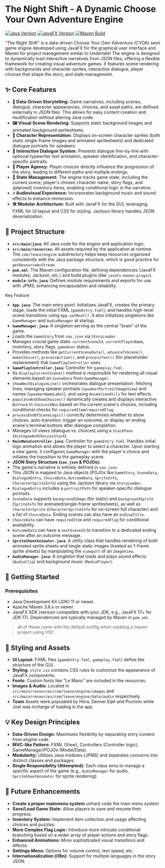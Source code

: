 # The Night Shift - A Dynamic Choose Your Own Adventure Engine

[![Java Version](https://img.shields.io/badge/Java-11%2B-blue.svg)](https://www.oracle.com/java/technologies/javase-jdk11-downloads.html)
[![JavaFX Version](https://img.shields.io/badge/JavaFX-13%2B-orange.svg)](https://openjfx.io/)
[![Maven Build](https://img.shields.io/badge/Build-Maven-brightgreen.svg)](https://maven.apache.org/)

"The Night Shift" is a data-driven Choose Your Own Adventure (CYOA) semi game engine developed using JavaFX for the graphical user interface and Maven for project management similar to Undertale! The engine is designed to dynamically load interactive narratives from JSON files, offering a flexible framework for creating visual adventure games. It features scene rendering with backgrounds and character sprites, interactive dialogue, player choices that shape the story, and state management.

## ✨ Core Features

* **📖 Data-Driven Storytelling:** Game narratives, including scenes, dialogue, character appearances, choices, and asset paths, are defined externally in JSON files. This allows for easy content creation and modification without altering Java code.
* **🖼️ Visual Scene Rendering:** Supports static background images and animated background spritesheets.
* **🧍 Character Representation:** Displays on-screen character sprites (both static single-frame images and animated spritesheets) and dedicated dialogue portraits for speakers.
* **💬 Interactive Dialogue System:** Presents dialogue line-by-line with optional typewriter text animation, speaker identification, and character-specific portraits.
* **🧭 Player Agency:** Player choices directly influence the progression of the story, leading to different paths and multiple endings.
* **🧠 State Management:** The engine tracks game state, including the current scene, player's chosen character name, story flags, and (planned) inventory items, enabling conditional logic in the narrative.
* **🎶 Audiovisual Experience:** Incorporates background music and sound effects to enhance immersion.
* **🛠️ Modular Architecture:** Built with JavaFX for the GUI, leveraging FXML for UI layout and CSS for styling. Jackson library handles JSON deserialization.

## 📂 Project Structure

* **`src/main/java`**: All Java code for the engine and application logic.
* **`src/main/resources`**: All assets required by the application at runtime. The `com/leave/engine` subdirectory helps keep resources organized consistently with the Java package structure, which is good practice for `getResourceAsStream`.
* **`pom.xml`**: The Maven configuration file, defining dependencies (JavaFX modules, Jackson, etc.) and build plugins (like `javafx-maven-plugin`).
* **`module-info.java`**: Defines module requirements and exports for use with JPMS, enhancing encapsulation and reliability.

Key Feature

* **`App.java`**: The main entry point. Initializes JavaFX, creates the primary stage, loads the initial FXML (`gameEntry.fxml`), and handles high-level scene transitions using `App.setRoot()`. It also initializes singletons like `GameManager` and `AudioManager` at startup.
* **`GameManager.java`**: A singleton serving as the central "brain" of the game.
* Loads the `GameStory` from `sao.json` via `StoryLoader`.
* Manages crucial game state: `currentSceneId`, `currentPlayerName`, inventory, story flags, `gameOver` status.
* Provides methods like `getCurrentSceneData()`, `advanceToScene()`, `makeChoice()`, `processAction()`, and `processText()` (for placeholder replacement) that `GamePlayController` uses.
* **`GamePlayController.java`**: Controller for `gameplay.fxml`.
* Its `displayCurrentScene()` method is responsible for rendering all visual elements based on `SceneData` from `GameManager`.
* `showNextDialogueLine()` orchestrates dialogue presentation: fetching lines, managing speaker portraits (`speakerPortraitImageView`) and names (`speakerNameLabel`), and using `AnimationUtils` for text effects.
* `populateAndShowChoices()` dynamically creates and displays interactive `Button`s in `choicesVBox` based on the current scene's choices, including conditional checks for `requiredItem`/`requiredFlag`.
* `processEndOfSceneLogic()` correctly determines whether to show choices, auto-transition, trigger an outcome, or display an ending scene's terminal buttons after dialogue completion.
* Manages UI views (dialogue vs. choices) using a `StackPane` (`dialogueAndChoicesStack`).
* **`MainMenuController.java`**: Controller for `gameEntry.fxml`. Handles initial logo animation and allows the player to select a character. Upon starting a new game, it configures `GameManager` with the player's choice and initiates the transition to the gameplay scene.
* **JSON Story Structure (`sao.json` & POJOs):**
* The game's narrative is entirely defined in `sao.json`.
* This JSON is mapped to Java objects (POJOs like `GameStory`, `SceneData`, `DialogueEntry`, `ChoiceData`, `OutcomeData`, `SpriteInfo`, `CharacterSpriteInfo`) using the Jackson library via `StoryLoader`.
* `DialogueEntry` includes a `portraitPath` for speaker-specific dialogue portraits.
* `SceneData` supports `backgroundImage` (for static) and `backgroundSprite` (`SpriteInfo` for animated/single-frame spritesheets), as well as `characterSprite` (`CharacterSpriteInfo` for on-screen full character) and a list of `ChoiceData`. Ending scenes can also have an `endingTitle`.
* `ChoiceData` can have `requiredItem` and `requiredFlag` for conditional availability.
* `OutcomeData` can have a `nextSceneId` to transition to a dedicated ending scene after an outcome message.
* **`SpriteSheetAnimator.java`**: A utility class that handles rendering of both animated sprite sheets and single static images (treated as 1-frame sprite sheets) by manipulating the `viewport` of an `ImageView`.
* **`AudioManager.java`**: A singleton that loads and plays sound effects (`AudioClip`) and background music (`MediaPlayer`).

## 🚀 Getting Started

### Prerequisites  

* Java Development Kit (JDK) 11 or newer.
* Apache Maven 3.6.x or newer.
* JavaFX SDK (version compatible with your JDK, e.g., JavaFX 17+ for JDK 17). Dependencies are typically managed by Maven in `pom.xml`.

> all of these came with the default config when creating a maven project using VSC

## 🎨 Styling and Assets

* **UI Layout:** FXML files (`gameEntry.fxml`, `gameplay.fxml`) define the structure of the GUI.
* **Styling:** `style.css` contains CSS rules to customize the appearance of JavaFX components.
* **Fonts:** Custom fonts like "Le Mano" are included in the resources.
* **Images & Audio:** Located in `src/main/resources/com/leave/engine/images` and `src/main/resources/com/leave/engine/data/audio` respectively.
* **Team** Assets were populated by Hera, Denver Eijel and Pocholo while Joel was incharge of loading in the app

## 💡 Key Design Principles

* **Data-Driven Design:** Maximizes flexibility by separating story content from engine code.
* **MVC-like Pattern:** FXML (View), Controllers (Controller logic), GameManager/POJOs (Model/Data).
* **Modularity:** Utilizes Java modules (JPMS) and separates concerns into distinct classes and packages.
* **Single Responsibility (Attempted):** Each class aims to manage a specific aspect of the game (e.g., `AudioManager` for audio, `SpriteSheetAnimator` for sprite rendering).

## 🔮 Future Enhancements

* **Create a proper mainmenu system** unhard code the main menu system
* **Save/Load Game State:** Allow players to save and resume their progress.
* **Inventory System:** Implement item collection and usage affecting choices and puzzles.
* **More Complex Flag Logic:** Introduce more intricate conditional branching based on a wider array of player actions and story flags.
* **Enhanced Animations:** More sophisticated visual transitions and effects.
* **Settings Menu:** Options for volume control, text speed, etc.
* **Internationalization (i18n):** Support for multiple languages in the story JSON.